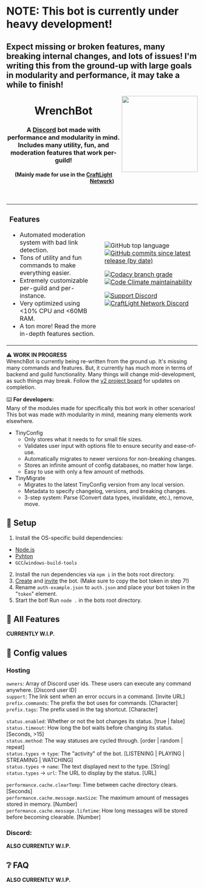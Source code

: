 # NOTE: This bot is currently under heavy development!
## Expect missing or broken features, many breaking internal changes, and lots of issues! I'm writing this from the ground-up with large goals in modularity and performance, it may take a while to finish!

<img src="https://repository-images.githubusercontent.com/160117136/7032cb00-284a-11eb-9b50-bd521c314044" width="200px" align="right">
<div align="center">
<h1>WrenchBot</h1>
<h3>A <a href="https://discord.com">Discord</a> bot made with performance and modularity in mind. Includes many utility, fun, and moderation features that work per-guild!</h3>
<h4>(Mainly made for use in the <a href="https://craftlight.org">CraftLight Network</a>)</h4>
<br/>
</div>

<table align="center">
<tr>
<td>

### Features
- Automated moderation system with bad link detection.
- Tons of utility and fun commands to make everything easier.
- Extremely customizable per-guild and per-instance.
- Very optimized using <10% CPU and <60MB RAM.
- A ton more! Read the more in-depth features section.
</td>
<td>

![GitHub top language](https://img.shields.io/github/languages/top/CraftLight-Network/WrenchBot?style=flat-square) [![GitHub commits since latest release (by date)](https://img.shields.io/github/commits-since/CraftLight-Network/WrenchBot/latest/develop?label=Commits%20since%20release&style=flat-square)](https://github.com/CraftLight-Network/WrenchBot/releases)  

[![Codacy branch grade](https://img.shields.io/codacy/grade/f924171fe1d64ffab3efd88add8678fa/develop?style=flat-square)](https://app.codacy.com/gh/CraftLight-Network/WrenchBot) [![Code Climate maintainability](https://img.shields.io/codeclimate/maintainability/CraftLight-Network/WrenchBot?style=flat-square)](https://codeclimate.com/github/CraftLight-Network/WrenchBot)  

[![Support Discord](https://img.shields.io/discord/646517284453613578?color=7289DA&label=Support&style=flat-square)](https://discord.gg/7NQtvXm) [![CraftLight Network Discord](https://img.shields.io/discord/525487377817534484?color=7289DA&label=CraftLight%20Network&style=flat-square)](https://discord.gg/ba7WPW4)
</td>
</tr>
</table>

⚠️ **WORK IN PROGRESS**  
WrenchBot is currently being re-written from the ground up. It's missing many commands and features. But, it currently has much more in terms of backend and guild functionality. Many things will change mid-development, as such things may break. Follow the [v2 project board](https://github.com/CraftLight-Network/WrenchBot/projects/3) for updates on completion.

⌨️ **For developers:**  
Many of the modules made for specifically this bot work in other scenarios!  
This bot was made with modularity in mind, meaning many elements work elsewhere.
- TinyConfig
  - Only stores what it needs to for small file sizes.
  - Validates user input with options file to ensure security and ease-of-use.
  - Automatically migrates to newer versions for non-breaking changes.
  - Stores an infinite amount of config databases, no matter how large.
  - Easy to use with only a few amount of methods.
- TinyMigrate
  - Migrates to the latest TinyConfig version from any local version.
  - Metadata to specify changelog, versions, and breaking changes.
  - 3-step system: Parse (Convert data types, invalidate, etc.), remove, move.

## 🔧 Setup
1. Install the OS-specific build dependencies:
- [Node.js](https://nodejs.org)
- [Pyhton](https://www.python.org)
- `GCC`/`windows-build-tools`
2. Install the run dependencies via `npm i` in the bots root directory.
3. [Create](https://discord.com/developer/applications) and [invite](https://discordpy.readthedocs.io/en/latest/discord.html) the bot. (Make sure to copy the bot token in step 7!)
4. Rename `auth-example.json` to `auth.json` and place your bot token in the "`token`" element.
5. Start the bot! Run `node .` in the bots root directory.

## 🔨 All Features
**CURRENTLY W.I.P.**

## 💾 Config values
### Hosting
`owners`: Array of Discord user ids. These users can execute any command anywhere. [Discord user ID]  
`support`: The link sent when an error occurs in a command. [Invite URL]  
`prefix.commands`: The prefix the bot uses for commands. [Character]  
`prefix.tags`: The prefix used in the tag shortcut. [Character]

`status.enabled`: Whether or not the bot changes its status. [true | false]  
`status.timeout`: How long the bot waits before changing its status. [Seconds, >15]  
`status.method`: The way statuses are cycled through. [order | random | repeat]   
`status.types` → `type`: The "activity" of the bot. [LISTENING | PLAYING | STREAMING | WATCHING]  
`status.types` → `name`: The text displayed next to the type. [String]  
`status.types` → `url`: The URL to display by the status. [URL]

`performance.cache.clearTemp`: Time between cache directory clears. [Seconds]  
`performance.cache.message.maxSize`: The maximum amount of messages stored in memory. [Number]  
`performance.cache.message.lifetime`: How long messages will be stored before becoming clearable. [Number]

### Discord:
**ALSO CURRENTLY W.I.P.**

## ❔ FAQ
**ALSO CURRENTLY W.I.P.**
